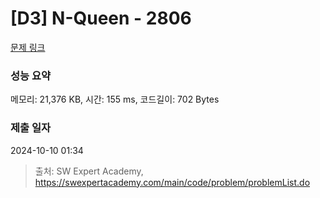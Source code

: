 # [D3] N-Queen - 2806 

[문제 링크](https://swexpertacademy.com/main/code/problem/problemDetail.do?contestProbId=AV7GKs06AU0DFAXB) 

### 성능 요약

메모리: 21,376 KB, 시간: 155 ms, 코드길이: 702 Bytes

### 제출 일자

2024-10-10 01:34



> 출처: SW Expert Academy, https://swexpertacademy.com/main/code/problem/problemList.do